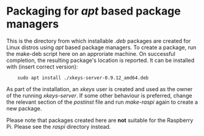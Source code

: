 # Packaging for _apt_ based package managers

This is the directory from which installable _.deb_ packages are created for Linux distros using _apt_ based package managers. To create a package, run the make-deb script here on an approriate machine. On successful completion, the resulting package's location is reported. It can be installed with (insert correct version):
```
	sudo apt install ./xkeys-server-0.9.12_amd64.deb
```

As part of the installation, an _xkeys_ user is created and used as the owner of the running _xkeys-server_. If some other behaviour is preferred, change the relevant section of the _postinst_ file and run _make-raspi_ again to create a new package.

Please note that packages created here are **not** suitable for the Raspberry Pi. Please see the _raspi_ directory instead.
